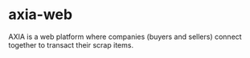 # axia-web
AXIA is a web platform where companies (buyers and sellers) connect together to transact their scrap items.
